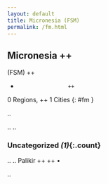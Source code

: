 ```yaml
---
layout: default
title: Micronesia (FSM)
permalink: /fm.html
---
```



## Micronesia   ++
(FSM)  ++
-                     ++
0 Regions, ++
1 Cities
{: #fm }

.. 




.. 
.. 


### Uncategorized _(1)_{:.count}


..
..
Palikir  ++
 ++
•




.. 
 
